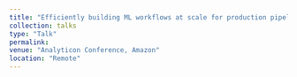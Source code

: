 ```yaml
---
title: "Efficiently building ML workflows at scale for production pipelines"
collection: talks
type: "Talk"
permalink: 
venue: "Analyticon Conference, Amazon"
location: "Remote"
---
```

